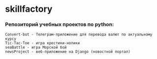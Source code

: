 # skillfactory

### Репозиторий учебных проектов по python:

    Convert-bot - Телеграм-приложение для перевода валют по актуальному курсу
    Tic-Tac-Toe - игра крестики-нолики
    seaBattle - игра Морской бой
    newsProject - веб-приложение на Django (новостной портал)
